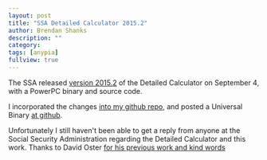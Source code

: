 ```yaml
---
layout: post
title: "SSA Detailed Calculator 2015.2"
author: Brendan Shanks
description: ""
category: 
tags: [anypia]
fullview: true
---
```


The SSA released [version 2015.2](http://www.ssa.gov/OACT/anypia/anypia.html) of the Detailed Calculator on September 4, with a PowerPC binary and source code.

I incorporated the changes [into my github repo](https://github.com/bslabs/anypiamac/commit/8c0fe1e58c14c1f98f04d70be5d34d36439a642b), and posted a Universal Binary [at github](https://github.com/bslabs/anypiamac/releases/tag/2015.2).

Unfortunately I still haven't been able to get a reply from anyone at the Social Security Administration regarding the Detailed Calculator and this work. Thanks to David Oster [for his previous work and kind words](https://plus.google.com/+DavidOster/posts/WnyBgPh177o)

